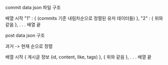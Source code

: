 commit data json 파일 구조

배열 시작
 "1" : { (commits 기준 내림차순으로 정렬된 유저 데이터들) },
 "2" : { 위와 같음 },
 .
 .
 .
배열 끝


post data json 구조

과거 -> 현재 순으로 정렬

배열 시작
 { 게시글 정보 (id, content, like, tags) },
 { 위와 같음 },
 .
 .
 .
배열 끝
